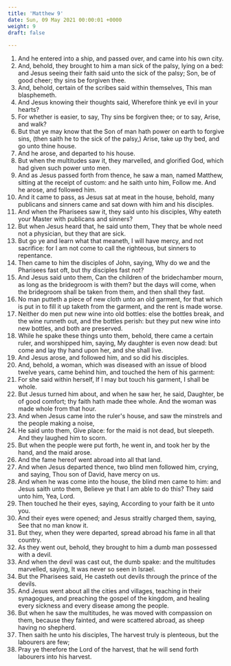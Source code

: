 ```yaml
---
title: 'Matthew 9'
date: Sun, 09 May 2021 00:00:01 +0000
weight: 9
draft: false
  
---
```


1. And he entered into a ship, and passed over, and came into his own city.
2. And, behold, they brought to him a man sick of the palsy, lying on a bed: and Jesus seeing their faith said unto the sick of the palsy; Son, be of good cheer; thy sins be forgiven thee.
3. And, behold, certain of the scribes said within themselves, This man blasphemeth.
4. And Jesus knowing their thoughts said, Wherefore think ye evil in your hearts?
5. For whether is easier, to say, Thy sins be forgiven thee; or to say, Arise, and walk?
6. But that ye may know that the Son of man hath power on earth to forgive sins, (then saith he to the sick of the palsy,) Arise, take up thy bed, and go unto thine house.
7. And he arose, and departed to his house.
8. But when the multitudes saw it, they marvelled, and glorified God, which had given such power unto men.
9. And as Jesus passed forth from thence, he saw a man, named Matthew, sitting at the receipt of custom: and he saith unto him, Follow me. And he arose, and followed him.
10. And it came to pass, as Jesus sat at meat in the house, behold, many publicans and sinners came and sat down with him and his disciples.
11. And when the Pharisees saw it, they said unto his disciples, Why eateth your Master with publicans and sinners?
12. But when Jesus heard that, he said unto them, They that be whole need not a physician, but they that are sick.
13. But go ye and learn what that meaneth, I will have mercy, and not sacrifice: for I am not come to call the righteous, but sinners to repentance.
14. Then came to him the disciples of John, saying, Why do we and the Pharisees fast oft, but thy disciples fast not?
15. And Jesus said unto them, Can the children of the bridechamber mourn, as long as the bridegroom is with them? but the days will come, when the bridegroom shall be taken from them, and then shall they fast.
16. No man putteth a piece of new cloth unto an old garment, for that which is put in to fill it up taketh from the garment, and the rent is made worse.
17. Neither do men put new wine into old bottles: else the bottles break, and the wine runneth out, and the bottles perish: but they put new wine into new bottles, and both are preserved.
18. While he spake these things unto them, behold, there came a certain ruler, and worshipped him, saying, My daughter is even now dead: but come and lay thy hand upon her, and she shall live.
19. And Jesus arose, and followed him, and so did his disciples.
20. And, behold, a woman, which was diseased with an issue of blood twelve years, came behind him, and touched the hem of his garment:
21. For she said within herself, If I may but touch his garment, I shall be whole.
22. But Jesus turned him about, and when he saw her, he said, Daughter, be of good comfort; thy faith hath made thee whole. And the woman was made whole from that hour.
23. And when Jesus came into the ruler's house, and saw the minstrels and the people making a noise,
24. He said unto them, Give place: for the maid is not dead, but sleepeth. And they laughed him to scorn.
25. But when the people were put forth, he went in, and took her by the hand, and the maid arose.
26. And the fame hereof went abroad into all that land.
27. And when Jesus departed thence, two blind men followed him, crying, and saying, Thou son of David, have mercy on us.
28. And when he was come into the house, the blind men came to him: and Jesus saith unto them, Believe ye that I am able to do this? They said unto him, Yea, Lord.
29. Then touched he their eyes, saying, According to your faith be it unto you.
30. And their eyes were opened; and Jesus straitly charged them, saying, See that no man know it.
31. But they, when they were departed, spread abroad his fame in all that country.
32. As they went out, behold, they brought to him a dumb man possessed with a devil.
33. And when the devil was cast out, the dumb spake: and the multitudes marvelled, saying, It was never so seen in Israel.
34. But the Pharisees said, He casteth out devils through the prince of the devils.
35. And Jesus went about all the cities and villages, teaching in their synagogues, and preaching the gospel of the kingdom, and healing every sickness and every disease among the people.
36. But when he saw the multitudes, he was moved with compassion on them, because they fainted, and were scattered abroad, as sheep having no shepherd.
37. Then saith he unto his disciples, The harvest truly is plenteous, but the labourers are few;
38. Pray ye therefore the Lord of the harvest, that he will send forth labourers into his harvest.
